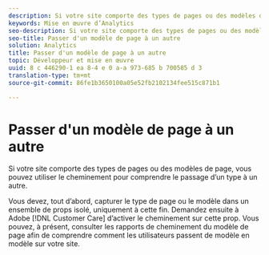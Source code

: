 ```yaml
---
description: Si votre site comporte des types de pages ou des modèles de page, vous pouvez utiliser le cheminement pour comprendre le passage d’un type à un autre.
keywords: Mise en œuvre d’Analytics
seo-description: Si votre site comporte des types de pages ou des modèles de page, vous pouvez utiliser le cheminement pour comprendre le passage d’un type à un autre.
seo-title: Passer d'un modèle de page à un autre
solution: Analytics
title: Passer d'un modèle de page à un autre
topic: Développeur et mise en œuvre
uuid: 8 c 446290-1 ea 8-4 e 0 a-a 973-685 b 700585 d 3
translation-type: tm+mt
source-git-commit: 86fe1b3650100a05e52fb2102134fee515c871b1

---
```



# Passer d'un modèle de page à un autre

Si votre site comporte des types de pages ou des modèles de page, vous pouvez utiliser le cheminement pour comprendre le passage d’un type à un autre.

Vous devez, tout d’abord, capturer le type de page ou le modèle dans un ensemble de props isolé, uniquement à cette fin. Demandez ensuite à Adobe [!DNL Customer Care] d’activer le cheminement sur cette prop. Vous pouvez, à présent, consulter les rapports de cheminement du modèle de page afin de comprendre comment les utilisateurs passent de modèle en modèle sur votre site.
